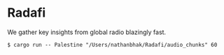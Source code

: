 # Radafi
We gather key insights from global radio blazingly fast.

```
$ cargo run -- Palestine "/Users/nathanbhak/Radafi/audio_chunks" 60
```